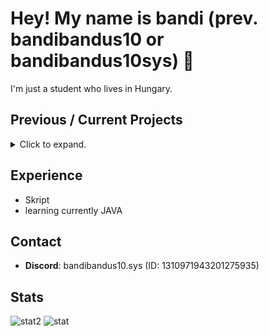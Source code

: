 # Hey! My name is bandi (prev. bandibandus10 or bandibandus10sys) 👋
I'm just a student who lives in Hungary.

## Previous / Current Projects
<details>
 <summary>Click to expand.</summary>

 * **Axolotlity (2025)**
   * Server Development
 * **AzureNetwork (2025)**
   * Server Development
 * **ArcaneNetwork (2024-2025)**
   * Server Development
</details>

## Experience
* Skript
* learning currently JAVA

## Contact
- **Discord**: bandibandus10.sys (ID: 1310971943201275935)

## Stats
![stat2](https://github-profile-trophy.vercel.app/?username=bandibandus10sys&theme=tokyonight)
![stat](https://github-readme-stats.vercel.app/api/top-langs?username=bandibandus10sys&show_icons=true&theme=tokyonight&layout=compact)
